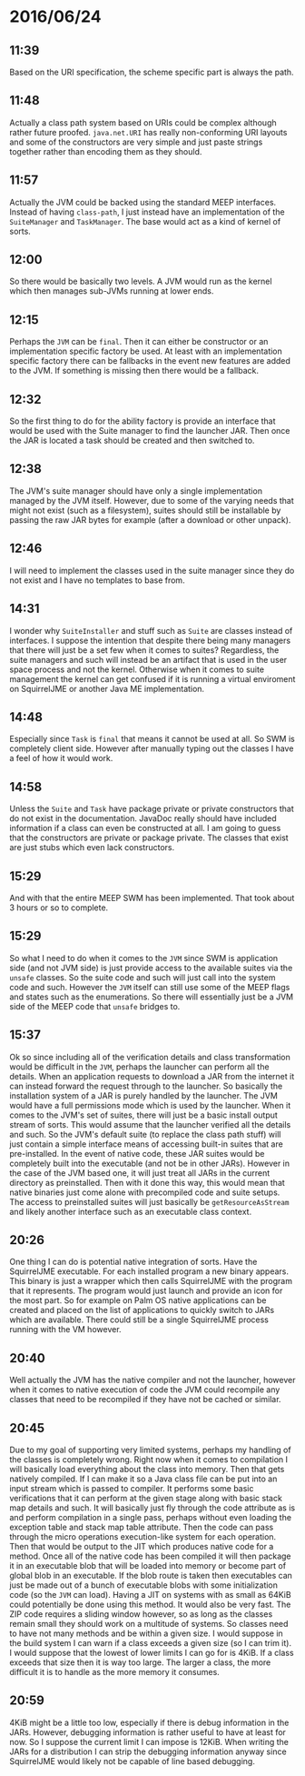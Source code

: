 # 2016/06/24

## 11:39

Based on the URI specification, the scheme specific part is always the path.

## 11:48

Actually a class path system based on URIs could be complex although rather
future proofed. `java.net.URI` has really non-conforming URI layouts and some
of the constructors are very simple and just paste strings together rather
than encoding them as they should.

## 11:57

Actually the JVM could be backed using the standard MEEP interfaces. Instead of
having `class-path`, I just instead have an implementation of the
`SuiteManager` and `TaskManager`. The base would act as a kind of kernel of
sorts.

## 12:00

So there would be basically two levels. A JVM would run as the kernel which
then manages sub-JVMs running at lower ends.

## 12:15

Perhaps the `JVM` can be `final`. Then it can either be constructor or an
implementation specific factory be used. At least with an implementation
specific factory there can be fallbacks in the event new features are added
to the JVM. If something is missing then there would be a fallback.

## 12:32

So the first thing to do for the ability factory is provide an interface that
would be used with the Suite manager to find the launcher JAR. Then once the
JAR is located a task should be created and then switched to.

## 12:38

The JVM's suite manager should have only a single implementation managed by
the JVM itself. However, due to some of the varying needs that might not exist
(such as a filesystem), suites should still be installable by passing the raw
JAR bytes for example (after a download or other unpack).

## 12:46

I will need to implement the classes used in the suite manager since they do
not exist and I have no templates to base from.

## 14:31

I wonder why `SuiteInstaller` and stuff such as `Suite` are classes instead
of interfaces. I suppose the intention that despite there being many managers
that there will just be a set few when it comes to suites? Regardless, the
suite managers and such will instead be an artifact that is used in the
user space process and not the kernel. Otherwise when it comes to suite
management the kernel can get confused if it is running a virtual enviroment
on SquirrelJME or another Java ME implementation.

## 14:48

Especially since `Task` is `final` that means it cannot be used at all. So
SWM is completely client side. However after manually typing out the classes
I have a feel of how it would work.

## 14:58

Unless the `Suite` and `Task` have package private or private constructors that
do not exist in the documentation. JavaDoc really should have included
information if a class can even be constructed at all. I am going to guess that
the constructors are private or package private. The classes that exist are
just stubs which even lack constructors.

## 15:29

And with that the entire MEEP SWM has been implemented. That took about 3 hours
or so to complete.

## 15:29

So what I need to do when it comes to the `JVM` since SWM is application side
(and not JVM side) is just provide access to the available suites via the
`unsafe` classes. So the suite code and such will just call into the system
code and such. However the `JVM` itself can still use some of the MEEP flags
and states such as the enumerations. So there will essentially just be a JVM
side of the MEEP code that `unsafe` bridges to.

## 15:37

Ok so since including all of the verification details and class transformation
would be difficult in the `JVM`, perhaps the launcher can perform all the
details. When an application requests to download a JAR from the internet it
can instead forward the request through to the launcher. So basically the
installation system of a JAR is purely handled by the launcher. The JVM would
have a full permissions mode which is used by the launcher. When it comes to
the JVM's set of suites, there will just be a basic install output stream of
sorts. This would assume that the launcher verified all the details and such.
So the JVM's default suite (to replace the class path stuff) will just
contain a simple interface means of accessing built-in suites that are
pre-installed. In the event of native code, these JAR suites would be
completely built into the executable (and not be in other JARs). However in the
case of the JVM based one, it will just treat all JARs in the current
directory as preinstalled. Then with it done this way, this would mean that
native binaries just come alone with precompiled code and suite setups. The
access to preinstalled suites will just basically be `getResourceAsStream`
and likely another interface such as an executable class context.

## 20:26

One thing I can do is potential native integration of sorts. Have the
SquirrelJME executable. For each installed program a new binary appears. This
binary is just a wrapper which then calls SquirrelJME with the program that
it represents. The program would just launch and provide an icon for the
most part. So for example on Palm OS native applications can be created and
placed on the list of applications to quickly switch to JARs which are
available. There could still be a single SquirrelJME process running with the
VM however.

## 20:40

Well actually the JVM has the native compiler and not the launcher, however
when it comes to native execution of code the JVM could recompile any classes
that need to be recompiled if they have not be cached or similar.

## 20:45

Due to my goal of supporting very limited systems, perhaps my handling of the
classes is completely wrong. Right now when it comes to compilation I will
basically load everything about the class into memory. Then that gets
natively compiled. If I can make it so a Java class file can be put into an
input stream which is passed to compiler. It performs some basic verifications
that it can perform at the given stage along with basic stack map details and
such. It will basically just fly through the code attribute as is and perform
compilation in a single pass, perhaps without even loading the exception table
and stack map table attribute. Then the code can pass through the micro
operations execution-like system for each operation. Then that would be
output to the JIT which produces native code for a method. Once all of the
native code has been compiled it will then package it in an executable blob
that will be loaded into memory or become part of global blob in an executable.
If the blob route is taken then executables can just be made out of a bunch
of executable blobs with some initialization code (so the `JVM` can load).
Having a JIT on systems with as small as 64KiB could potentially be done using
this method. It would also be very fast. The ZIP code requires a sliding
window however, so as long as the classes remain small they should work on
a multitude of systems. So classes need to have not many methods and be within
a given size. I would suppose in the build system I can warn if a class
exceeds a given size (so I can trim it). I would suppose that the lowest of
lower limits I can go for is 4KiB. If a class exceeds that size then it is
way too large. The larger a class, the more difficult it is to handle as the
more memory it consumes.

## 20:59

4KiB might be a little too low, especially if there is debug information in
the JARs. However, debugging information is rather useful to have at least
for now. So I suppose the current limit I can impose is 12KiB. When writing the
JARs for a distribution I can strip the debugging information anyway since
SquirrelJME would likely not be capable of line based debugging.

